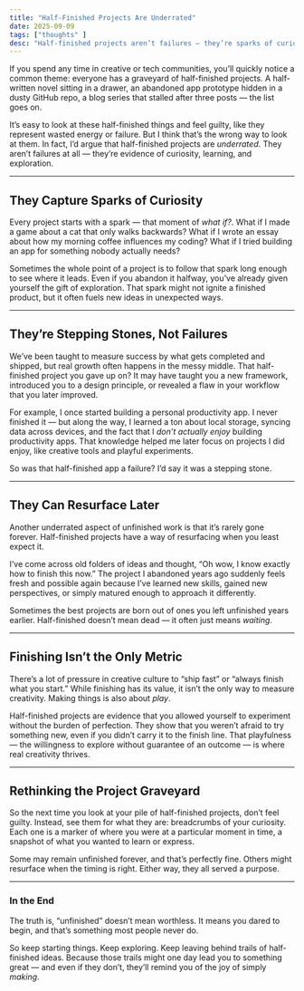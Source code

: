 ```yaml
---
title: "Half-Finished Projects Are Underrated"
date: 2025-09-09
tags: ["thoughts" ]
desc: "Half-finished projects aren’t failures — they’re sparks of curiosity, stepping stones for growth, and sometimes seeds for future ideas. Here’s why they deserve more credit."
---
```


If you spend any time in creative or tech communities, you’ll quickly notice a common theme: everyone has a graveyard of half-finished projects. A half-written novel sitting in a drawer, an abandoned app prototype hidden in a dusty GitHub repo, a blog series that stalled after three posts — the list goes on.

It’s easy to look at these half-finished things and feel guilty, like they represent wasted energy or failure. But I think that’s the wrong way to look at them. In fact, I’d argue that half-finished projects are *underrated*. They aren’t failures at all — they’re evidence of curiosity, learning, and exploration.

---

## They Capture Sparks of Curiosity

Every project starts with a spark — that moment of *what if?*. What if I made a game about a cat that only walks backwards? What if I wrote an essay about how my morning coffee influences my coding? What if I tried building an app for something nobody actually needs?

Sometimes the whole point of a project is to follow that spark long enough to see where it leads. Even if you abandon it halfway, you’ve already given yourself the gift of exploration. That spark might not ignite a finished product, but it often fuels new ideas in unexpected ways.

---

## They’re Stepping Stones, Not Failures

We’ve been taught to measure success by what gets completed and shipped, but real growth often happens in the messy middle. That half-finished project you gave up on? It may have taught you a new framework, introduced you to a design principle, or revealed a flaw in your workflow that you later improved.

For example, I once started building a personal productivity app. I never finished it — but along the way, I learned a ton about local storage, syncing data across devices, and the fact that I *don’t actually enjoy* building productivity apps. That knowledge helped me later focus on projects I did enjoy, like creative tools and playful experiments.

So was that half-finished app a failure? I’d say it was a stepping stone.

---

## They Can Resurface Later

Another underrated aspect of unfinished work is that it’s rarely gone forever. Half-finished projects have a way of resurfacing when you least expect it.

I’ve come across old folders of ideas and thought, “Oh wow, I know exactly how to finish this now.” The project I abandoned years ago suddenly feels fresh and possible again because I’ve learned new skills, gained new perspectives, or simply matured enough to approach it differently.

Sometimes the best projects are born out of ones you left unfinished years earlier. Half-finished doesn’t mean dead — it often just means *waiting*.

---

## Finishing Isn’t the Only Metric

There’s a lot of pressure in creative culture to “ship fast” or “always finish what you start.” While finishing has its value, it isn’t the only way to measure creativity. Making things is also about *play*.

Half-finished projects are evidence that you allowed yourself to experiment without the burden of perfection. They show that you weren’t afraid to try something new, even if you didn’t carry it to the finish line. That playfulness — the willingness to explore without guarantee of an outcome — is where real creativity thrives.

---

## Rethinking the Project Graveyard

So the next time you look at your pile of half-finished projects, don’t feel guilty. Instead, see them for what they are: breadcrumbs of your curiosity. Each one is a marker of where you were at a particular moment in time, a snapshot of what you wanted to learn or express.

Some may remain unfinished forever, and that’s perfectly fine. Others might resurface when the timing is right. Either way, they all served a purpose.

---

### In the End

The truth is, “unfinished” doesn’t mean worthless. It means you dared to begin, and that’s something most people never do.

So keep starting things. Keep exploring. Keep leaving behind trails of half-finished ideas. Because those trails might one day lead you to something great — and even if they don’t, they’ll remind you of the joy of simply *making*.
